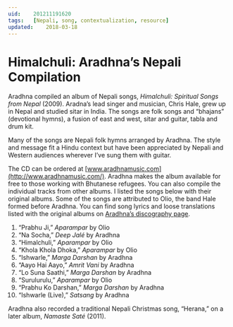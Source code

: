 ```yaml
---
uid:	201211191620
tags:	[Nepali, song, contextualization, resource]
updated:	2018-03-18
---
```


# Himalchuli: Aradhna’s Nepali Compilation

Aradhna compiled an album of Nepali songs, *Himalchuli: Spiritual Songs from Nepal* (2009). Aradna’s lead singer and musician, Chris Hale, grew up in Nepal and studied sitar in India. The songs are folk songs and “bhajans” (devotional hymns), a fusion of east and west, sitar and guitar, tabla and drum kit.

Many of the songs are Nepali folk hymns arranged by Aradhna. The style and message fit a Hindu context but have been appreciated by Nepali and Western audiences wherever I’ve sung them with guitar.

The CD can be ordered at [www.aradhnamusic.com](http://www.aradhnamusic.com/). Aradhna makes the album available for free to those working with Bhutanese refugees. You can also compile the individual tracks from other albums. I listed the songs below with their original albums. Some of the songs are attributed to Olio, the band Hale formed before Aradhna. You can find song lyrics and loose translations listed with the original albums on [Aradhna’s discography page](http://aradhnamusic.com/discography/).

1. “Prabhu Ji,” *Aparampar* by Olio
2. “Na Socha,” *Deep Jalé* by Aradhna
3. “Himalchuli,” *Aparampar* by Olio
4. “Khola Khola Dhoka,” *Aparampar* by Olio
5. “Ishwarle,” *Marga Darshan* by Aradhna
6. “Aayo Hai Aayo,” *Amrit Vani* by Aradhna
7. “Lo Suna Saathi,” *Marga Darshan*  by Aradhna
8. “Surulurulu,” *Aparampar* by Olio
9. “Prabhu Ko Darshan,” *Marga Darshan* by Aradhna
10. “Ishwarle (Live),” *Satsang* by Aradhna

Aradhna also recorded a traditional Nepali Christmas song, “Herana,” on a later album, *Namaste Saté* (2011).